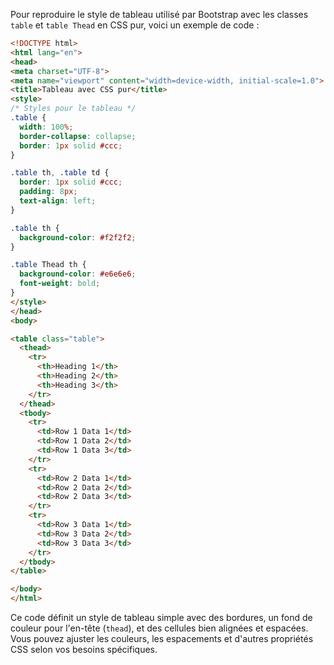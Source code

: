 Pour reproduire le style de tableau utilisé par Bootstrap avec les classes `table` et `table Thead` en CSS pur, voici un exemple de code :

```html
<!DOCTYPE html>
<html lang="en">
<head>
<meta charset="UTF-8">
<meta name="viewport" content="width=device-width, initial-scale=1.0">
<title>Tableau avec CSS pur</title>
<style>
/* Styles pour le tableau */
.table {
  width: 100%;
  border-collapse: collapse;
  border: 1px solid #ccc;
}

.table th, .table td {
  border: 1px solid #ccc;
  padding: 8px;
  text-align: left;
}

.table th {
  background-color: #f2f2f2;
}

.table Thead th {
  background-color: #e6e6e6;
  font-weight: bold;
}
</style>
</head>
<body>

<table class="table">
  <thead>
    <tr>
      <th>Heading 1</th>
      <th>Heading 2</th>
      <th>Heading 3</th>
    </tr>
  </thead>
  <tbody>
    <tr>
      <td>Row 1 Data 1</td>
      <td>Row 1 Data 2</td>
      <td>Row 1 Data 3</td>
    </tr>
    <tr>
      <td>Row 2 Data 1</td>
      <td>Row 2 Data 2</td>
      <td>Row 2 Data 3</td>
    </tr>
    <tr>
      <td>Row 3 Data 1</td>
      <td>Row 3 Data 2</td>
      <td>Row 3 Data 3</td>
    </tr>
  </tbody>
</table>

</body>
</html>
```

Ce code définit un style de tableau simple avec des bordures, un fond de couleur pour l'en-tête (`thead`), et des cellules bien alignées et espacées. Vous pouvez ajuster les couleurs, les espacements et d'autres propriétés CSS selon vos besoins spécifiques.